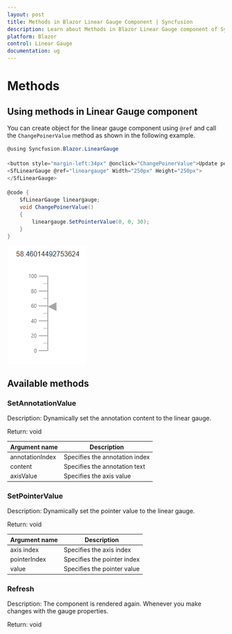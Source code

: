```yaml
---
layout: post
title: Methods in Blazor Linear Gauge Component | Syncfusion 
description: Learn about Methods in Blazor Linear Gauge component of Syncfusion, and more details.
platform: Blazor
control: Linear Gauge
documentation: ug
---
```


# Methods

## Using methods in Linear Gauge component

You can create object for the linear gauge component using `@ref` and call the `ChangePoinerValue` method as shown in the following example.

```csharp
@using Syncfusion.Blazor.LinearGauge

<button style="margin-left:34px" @onclick="ChangePoinerValue">Update pointer value</button>
<SfLinearGauge @ref="lineargauge" Width="250px" Height="250px">
</SfLinearGauge>

@code {
    SfLinearGauge lineargauge;
    void ChangePoinerValue()
    {
        lineargauge.SetPointerValue(0, 0, 30);
    }
}
```

![Calling methods in linear gauge](./images/l-gauge-methods.png)

## Available methods

### SetAnnotationValue

Description: Dynamically set the annotation content to the linear gauge.

Return: void

|   Argument name      |   Description                            |
|----------------------| -----------------------------------------|
|     annotationIndex  |    Specifies the annotation index        |
|     content          |    Specifies the annotation text         |
|     axisValue        |    Specifies the axis value              |

### SetPointerValue

Description: Dynamically set the pointer value to the linear gauge.

Return: void

|   Argument name      |   Description                            |
|----------------------| -----------------------------------------|
|     axis index       |    Specifies the axis index              |
|     pointerIndex     |    Specifies the pointer index           |
|     value            |    Specifies the pointer value           |

### Refresh

Description: The component is rendered again. Whenever you make changes with the gauge properties.

Return: void